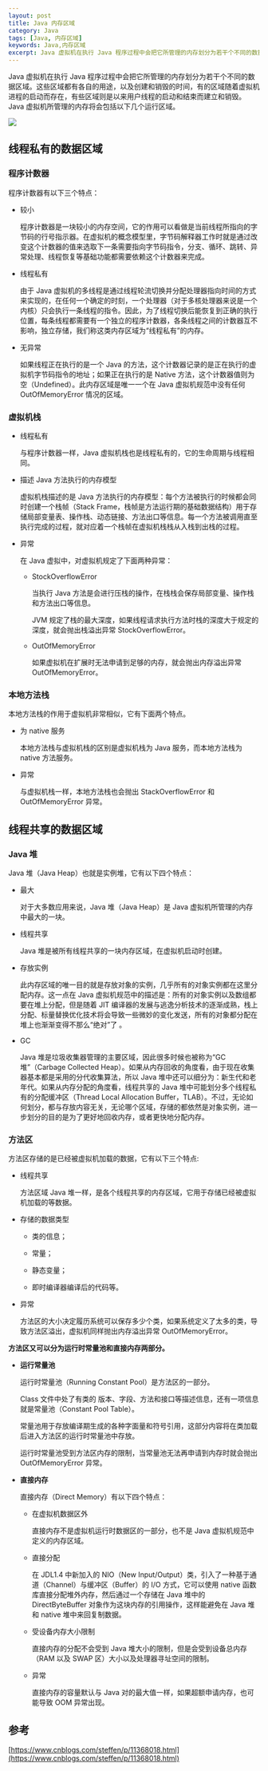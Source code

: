 ```yaml
---
layout: post
title: Java 内存区域
category: Java
tags: [Java, 内存区域]
keywords: Java,内存区域
excerpt: Java 虚拟机在执行 Java 程序过程中会把它所管理的内存划分为若干个不同的数据区域。这些区域都有各自的用途，以及创建和销毁的时间，有的区域随着虚拟机进程的启动而存在，有些区域则是以来用户线程的启动和结束而建立和销毁。
---
```


Java 虚拟机在执行 Java 程序过程中会把它所管理的内存划分为若干个不同的数据区域。这些区域都有各自的用途，以及创建和销毁的时间，有的区域随着虚拟机进程的启动而存在，有些区域则是以来用户线程的启动和结束而建立和销毁。Java 虚拟机所管理的内存将会包括以下几个运行区域。

![](/assets/images/2020/Java_Memory_Area.png)

## 线程私有的数据区域

### 程序计数器

程序计数器有以下三个特点：

* 较小

  程序计数器是一块较小的内存空间，它的作用可以看做是当前线程所指向的字节码的行号指示器。在虚拟机的概念模型里，字节码解释器工作时就是通过改变这个计数器的值来选取下一条需要指向字节码指令，分支、循环、跳转、异常处理、线程恢复等基础功能都需要依赖这个计数器来完成。

* 线程私有

  由于 Java 虚拟机的多线程是通过线程轮流切换并分配处理器指向时间的方式来实现的，在任何一个确定的时刻，一个处理器（对于多核处理器来说是一个内核）只会执行一条线程的指令。因此，为了线程切换后能恢复到正确的执行位置，每条线程都需要有一个独立的程序计数器，各条线程之间的计数器互不影响，独立存储，我们称这类内存区域为“线程私有”的内存。

* 无异常

  如果线程正在执行的是一个 Java 的方法，这个计数器记录的是正在执行的虚拟机字节码指令的地址；如果正在执行的是 Native 方法，这个计数器值则为空（Undefined）。此内存区域是唯一一个在 Java 虚拟机规范中没有任何 OutOfMemoryError 情况的区域。

### 虚拟机栈

* 线程私有

  与程序计数器一样，Java 虚拟机栈也是线程私有的，它的生命周期与线程相同。

* 描述 Java 方法执行的内存模型

  虚拟机栈描述的是 Java 方法执行的内存模型：每个方法被执行的时候都会同时创建一个栈帧（Stack Frame，栈帧是方法运行期的基础数据结构）用于存储局部变量表、操作栈、动态链接、方法出口等信息。每一个方法被调用直至执行完成的过程，就对应着一个栈帧在虚拟机栈栈从入栈到出栈的过程。

* 异常

  在 Java 虚拟中，对虚拟机规定了下面两种异常：

  * StockOverflowError

    当执行 Java 方法是会进行压栈的操作，在栈栈会保存局部变量、操作栈和方法出口等信息。

    JVM 规定了栈的最大深度，如果线程请求执行方法时栈的深度大于规定的深度，就会抛出栈溢出异常 StockOverflowError。

  * OutOfMemoryError

    如果虚拟机在扩展时无法申请到足够的内存，就会抛出内存溢出异常 OutOfMemoryError。

### 本地方法栈

本地方法栈的作用于虚拟机非常相似，它有下面两个特点。

* 为 native 服务

  本地方法栈与虚拟机栈的区别是虚拟机栈为 Java 服务，而本地方法栈为 native 方法服务。

* 异常

  与虚拟机栈一样，本地方法栈也会抛出 StackOverflowError 和 OutOfMemoryError 异常。

## 线程共享的数据区域

### Java 堆

Java 堆（Java Heap）也就是实例堆，它有以下四个特点：

* 最大

  对于大多数应用来说，Java 堆（Java Heap）是 Java 虚拟机所管理的内存中最大的一块。

* 线程共享

  Java 堆是被所有线程共享的一块内存区域，在虚拟机启动时创建。

* 存放实例

  此内存区域的唯一目的就是存放对象的实例，几乎所有的对象实例都在这里分配内存。这一点在 Java 虚拟机规范中的描述是：所有的对象实例以及数组都要在堆上分配，但是随着 JIT 编译器的发展与逃逸分析技术的逐渐成熟，栈上分配、标量替换优化技术将会导致一些微妙的变化发送，所有的对象都分配在堆上也渐渐变得不那么“绝对”了 。

* GC

  Java 堆是垃圾收集器管理的主要区域，因此很多时候也被称为“GC堆”（Carbage Collected Heap）。如果从内存回收的角度看，由于现在收集器基本都是采用的分代收集算法，所以 Java 堆中还可以细分为：新生代和老年代。如果从内存分配的角度看，线程共享的 Java 堆中可能划分多个线程私有的分配缓冲区（Thread Local Allocation Buffer，TLAB）。不过，无论如何划分，都与存放内容无关，无论哪个区域，存储的都依然是对象实例，进一步划分的目的是为了更好地回收内存，或者更快地分配内存。

### 方法区

方法区存储的是已经被虚拟机加载的数据，它有以下三个特点:

* 线程共享

  方法区域 Java 堆一样，是各个线程共享的内存区域，它用于存储已经被虚拟机加载的等数据。

* 存储的数据类型

  * 类的信息；

  * 常量；

  * 静态变量；

  * 即时编译器编译后的代码等。

* 异常

  方法区的大小决定履历系统可以保存多少个类，如果系统定义了太多的类，导致方法区溢出，虚拟机同样抛出内存溢出异常 OutOfMemoryError。

**方法区又可以分为运行时常量池和直接内存两部分。**

* **运行常量池**

  运行时常量池（Running Constant Pool）是方法区的一部分。

  Class 文件中处了有类的 版本、字段、方法和接口等描述信息，还有一项信息就是常量池（Constant Pool Table）。

  常量池用于存放编译期生成的各种字面量和符号引用，这部分内容将在类加载后进入方法区的运行时常量池中存放。

  运行时常量池受到方法区内存的限制，当常量池无法再申请到内存时就会抛出 OutOfMemoryError 异常。

* **直接内存**

  直接内存（Direct Memory）有以下四个特点：

  * 在虚拟机数据区外

    直接内存不是虚拟机运行时数据区的一部分，也不是 Java 虚拟机规范中定义的内存区域。

  * 直接分配

    在 JDL1.4 中新加入的  NIO（New Input/Output）类，引入了一种基于通道（Channel）与缓冲区（Buffer）的 I/O 方式，它可以使用 native 函数库直接分配堆外内存，然后通过一个存储在 Java 堆中的 DirectByteBuffer 对象作为这块内存的引用操作，这样能避免在 Java 堆和 native 堆中来回复制数据。

  * 受设备内存大小限制

    直接内存的分配不会受到 Java 堆大小的限制，但是会受到设备总内存（RAM 以及 SWAP 区）大小以及处理器寻址空间的限制。

  * 异常

    直接内存的容量默认与 Java 对的最大值一样，如果超额申请内存，也可能导致 OOM 异常出现。

## 参考

[https://www.cnblogs.com/steffen/p/11368018.html](https://www.cnblogs.com/steffen/p/11368018.html)
